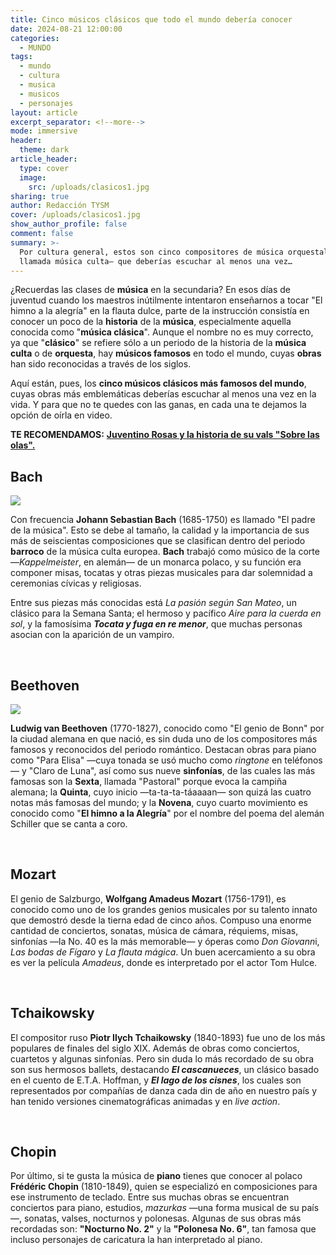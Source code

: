 ```yaml
---
title: Cinco músicos clásicos que todo el mundo debería conocer
date: 2024-08-21 12:00:00
categories:
  - MUNDO
tags:
  - mundo
  - cultura
  - musica
  - musicos
  - personajes
layout: article
excerpt_separator: <!--more-->
mode: immersive
header:
  theme: dark
article_header:
  type: cover
  image:
    src: /uploads/clasicos1.jpg
sharing: true
author: Redacción TYSM
cover: /uploads/clasicos1.jpg
show_author_profile: false
comment: false
summary: >-
  Por cultura general, estos son cinco compositores de música orquestal —también
  llamada música culta— que deberías escuchar al menos una vez…
---
```

¿Recuerdas las clases de **música** en la secundaria? En esos días de juventud cuando los maestros inútilmente intentaron enseñarnos a tocar "El himno a la alegría" en la flauta dulce, parte de la instrucción consistía en conocer un poco de la **historia** de la **música**, especialmente aquella conocida como "**música clásica**". Aunque el nombre no es muy correcto, ya que "**clásico**" se refiere sólo a un periodo de la historia de la **música culta** o de **orquesta**, hay **músicos famosos** en todo el mundo, cuyas **obras** han sido reconocidas a través de los siglos.

Aquí están, pues, los **cinco músicos clásicos más famosos del mundo**, cuyas obras más emblemáticas deberías escuchar al menos una vez en la vida. Y para que no te quedes con las ganas, en cada una te dejamos la opción de oírla en video.

**TE RECOMENDAMOS:** [**Juventino Rosas y la historia de su vals "Sobre las olas".**](https://blog.tonoysumariachi.com/cultura/2022/11/10/juventino-rosas-y-la-historia-de-su-vals-sobre-las-olas.html)

## Bach

![](https://upload.wikimedia.org/wikipedia/commons/6/6a/Johann_Sebastian_Bach.jpg)

Con frecuencia **Johann Sebastian Bach** (1685-1750) es llamado "El padre de la música". Esto se debe al tamaño, la calidad y la importancia de sus más de seiscientas composiciones que se clasifican dentro del periodo **barroco** de la música culta europea. **Bach** trabajó como músico de la corte —*Kappelmeister*, en alemán— de un monarca polaco, y su función era componer misas, tocatas y otras piezas musicales para dar solemnidad a ceremonias cívicas y religiosas.

Entre sus piezas más conocidas está *La pasión según San Mateo*, un clásico para la Semana Santa; el hermoso y pacífico *Aire para la cuerda en sol*, y la famosísima ***Tocata y fuga en re menor***, que muchas personas asocian con la aparición de un vampiro.

&nbsp;

## Beethoven

![](https://upload.wikimedia.org/wikipedia/commons/thumb/7/73/Josef_Willibrord_M%C3%A4hler%2C_Ludwig_van_Beethoven_%28Komponist%29%2C_um_1804%E2%80%931805%2C_Sammlung_Wien_Museum_Inv._Nr._104650%2C_Foto_Birgit_und_Peter_Kainz%2C_Wien_Museum.jpg/610px-Josef_Willibrord_M%C3%A4hler%2C_Ludwig_van_Beethoven_%28Komponist%29%2C_um_1804%E2%80%931805%2C_Sammlung_Wien_Museum_Inv._Nr._104650%2C_Foto_Birgit_und_Peter_Kainz%2C_Wien_Museum.jpg)

**Ludwig van Beethoven** (1770-1827), conocido como "El genio de Bonn" por la ciudad alemana en que nació, es sin duda uno de los compositores más famosos y reconocidos del periodo romántico. Destacan obras para piano como "Para Elisa" —cuya tonada se usó mucho como *ringtone* en teléfonos— y "Claro de Luna", así como sus nueve **sinfonías**, de las cuales las más famosas son la **Sexta**, llamada "Pastoral" porque evoca la campiña alemana; la **Quinta**, cuyo inicio —ta-ta-ta-táaaaan— son quizá las cuatro notas más famosas del mundo; y la **Novena**, cuyo cuarto movimiento es conocido como "**El himno a la Alegría**" por el nombre del poema del alemán Schiller que se canta a coro.

&nbsp;

## Mozart

El genio de Salzburgo, **Wolfgang Amadeus Mozart** (1756-1791), es conocido como uno de los grandes genios musicales por su talento innato que demostró desde la tierna edad de cinco años. Compuso una enorme cantidad de conciertos, sonatas, música de cámara, réquiems, misas, sinfonías —la No. 40 es la más memorable— y óperas como *Don Giovann*i, *Las bodas de Fígaro* y *La flauta mágica*. Un buen acercamiento a su obra es ver la película *Amadeus*, donde es interpretado por el actor Tom Hulce.

&nbsp;

## Tchaikowsky

El compositor ruso **Piotr Ilych Tchaikowsky** (1840-1893) fue uno de los más populares de finales del siglo XIX. Además de obras como conciertos, cuartetos y algunas sinfonías. Pero sin duda lo más recordado de su obra son sus hermosos ballets, destacando ***El cascanueces***, un clásico basado en el cuento de E.T.A. Hoffman, y ***El lago de los cisnes***, los cuales son representados por compañías de danza cada din de año en nuestro país y han tenido versiones cinematográficas animadas y en *live action*.

&nbsp;

## Chopin

Por último, si te gusta la música de **piano** tienes que conocer al polaco **Frédéric Chopin** (1810-1849), quien se especializó en composiciones para ese instrumento de teclado. Entre sus muchas obras se encuentran conciertos para piano, estudios, *mazurkas* —una forma musical de su país—, sonatas, valses, nocturnos y polonesas. Algunas de sus obras más recordadas son: **"Nocturno No. 2"** y la **"Polonesa No. 6"**, tan famosa que incluso personajes de caricatura la han interpretado al piano.

&nbsp;

&nbsp;